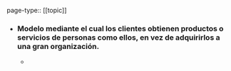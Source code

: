 page-type:: [[topic]]
- ### Modelo mediante el cual los clientes obtienen productos o servicios de personas como ellos, en vez de adquirirlos a una gran organización.
  - 


